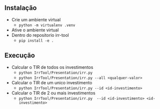 ## Instalação
- Crie um ambiente virtual
    - ```python -m virtualenv .venv```
- Ative o ambiente virtual
- Dentro do repositorio irr-tool
    - ``` pip install -e . ```

## Execução
- Calcular o TIR de todos os investimentos
    - ```python IrrTool/Presentation/irr.py```
    - ```python IrrTool/Presentation/irr.py --all <qualquer-valor>```
- Calcular o TIR de um unico investimento
    - ```python IrrTool/Presentation/irr.py --id <id-investimento>```
- Calcular o TIR de 2 ou mais investimentos
    - ```python IrrTool/Presentation/irr.py  --id <id-investimento> <id-investimento>```